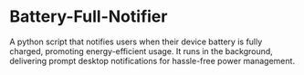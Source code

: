 # Battery-Full-Notifier
A python script that notifies users when their device battery is fully charged, promoting energy-efficient usage. It runs in the background, delivering prompt desktop notifications for hassle-free power management.
